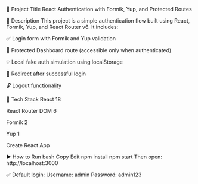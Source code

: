 📌 Project Title
React Authentication with Formik, Yup, and Protected Routes

📝 Description
This project is a simple authentication flow built using React, Formik, Yup, and React Router v6. It includes:

✅ Login form with Formik and Yup validation

🔐 Protected Dashboard route (accessible only when authenticated)

💡 Local fake auth simulation using localStorage

🔁 Redirect after successful login

🔓 Logout functionality

🚀 Tech Stack
React 18

React Router DOM 6

Formik 2

Yup 1

Create React App

▶️ How to Run
bash
Copy
Edit
npm install
npm start
Then open: http://localhost:3000

✅ Default login:
Username: admin
Password: admin123
